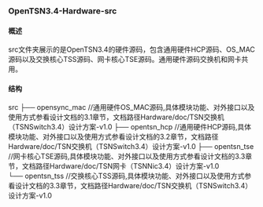 ### OpenTSN3.4-Hardware-src

#### 概述

src文件夹展示的是OpenTSN3.4的硬件源码，包含通用硬件HCP源码、OS_MAC源码以及交换核心TSS源码、网卡核心TSE源码。通用硬件源码交换机和网卡共用。
#### 结构
 src
   ├── opensync_mac    //通用硬件OS_MAC源码,具体模块功能、对外接口以及使用方式参看设计文档的3.1章节，文档路径Hardware/doc/TSN交换机（TSNSwitch3.4）设计方案-v1.0
   ├── opentsn_hcp     //通用硬件HCP源码,具体模块功能、对外接口以及使用方式参看设计文档的3.2章节，文档路径Hardware/doc/TSN交换机（TSNSwitch3.4）设计方案-v1.0
   ├── opentsn_tse     //网卡核心TSE源码,具体模块功能、对外接口以及使用方式参看设计文档的3.3章节，文档路径Hardware/doc/TSN网卡（TSNNic3.4）设计方案-v1.0   
   └── opentsn_tss     //交换核心TSS源码,具体模块功能、对外接口以及使用方式参看设计文档的3.3章节，文档路径Hardware/doc/TSN交换机（TSNSwitch3.4）设计方案-v1.0 
      
 
